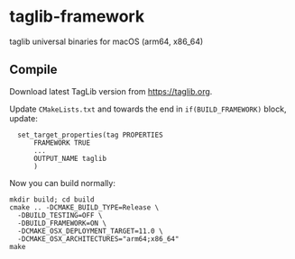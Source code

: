 # taglib-framework

taglib universal binaries for macOS (arm64, x86_64)

## Compile

Download latest TagLib version from https://taglib.org.

Update `CMakeLists.txt` and towards the end in `if(BUILD_FRAMEWORK)` block, update:

```
  set_target_properties(tag PROPERTIES 
      FRAMEWORK TRUE
      ...
      OUTPUT_NAME taglib
      )
```

Now you can build normally:

```
mkdir build; cd build
cmake .. -DCMAKE_BUILD_TYPE=Release \
  -DBUILD_TESTING=OFF \
  -DBUILD_FRAMEWORK=ON \
  -DCMAKE_OSX_DEPLOYMENT_TARGET=11.0 \
  -DCMAKE_OSX_ARCHITECTURES="arm64;x86_64"
make
```

